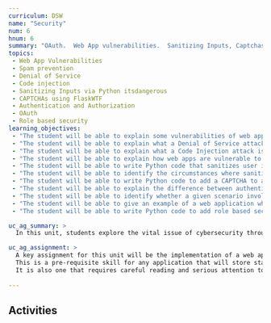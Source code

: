 ```yaml
---
curriculum: DSW
name: "Security"
num: 6
hnum: 6
summary: "OAuth.  Web App vulnerabilities.  Sanitizing Inputs, Captchas"
topics:
 - Web App Vulnerabilities
 - Spam prevention
 - Denial of Service
 - Code injection
 - Sanitizing Inputs via Python itsdangerous
 - CAPTCHAs using FlaskWTF
 - Authentication and Authorization
 - OAuth
 - Role based security
learning_objectives:
 - "The student will be able to explain some vulnerabilities of web apps that allow users to update state but that are not secured"
 - "The student will be able to explain what a Denial of Service attack is"
 - "The student will be able to explain what a Code Injection attack is"
 - "The student will be able to explain how web apps are vulnerable to spam if not secured"
 - "The student will be able to write Python code that sanitizes user inputs when appropriate"
 - "The student will be able to identify the circumstances where sanitizing inputs is necessary, and why"
 - "The student will be able to write Python code to add a CAPTCHA to a web application using FlaskWTF"
 - "The student will be able to explain the difference between authentication and authorization"
 - "The student will be able to identify whether a given scenario involves authentication, authorization, neither or both, and explain their answer"
 - "The student will be able to give an example of a web application where role based security is appropriate"
 - "The student will be able to write Python code to add role based security to a simple Flask web application."

uc_ag_summary: >
  In this unit, students explore the vital issue of cybersecurity through the lens of web applications.  They will learn about the various kinds of attacks, and how to defend against them.    This unit also lays the foundation for implementing applications that store long-term server side state (e.g. databases), given that these applications are considerably more vulnerable to attack that the ones developed earlier in the course.

uc_ag_assignment: >
  A key assignment for this unit will be the implementation of a web application that provides login/logout capability via OAuth.
  This is a pre-requisite skill for any application that will store state associated with user accounts.
  It is also one that requires careful reading and serious attention to analytical thinking in order to successfully debug and deploy.
 
---
```



## Activities



